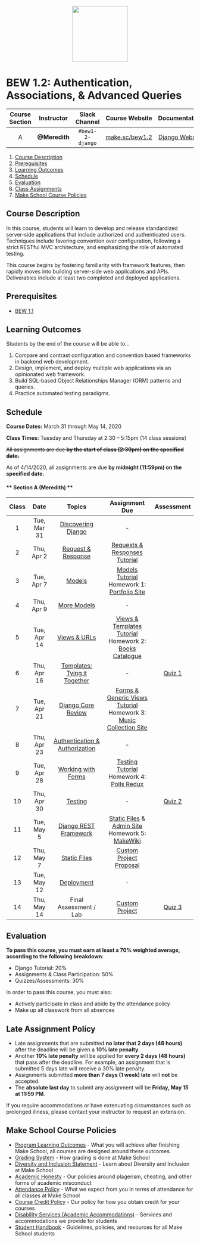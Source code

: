 <p align="center">
  <img src="django.png" width="150">
</p>


# BEW 1.2: Authentication, Associations, & Advanced Queries

| Course Section | Instructor | Slack Channel | Course Website | Documentation | Instructor 1-on-1 |
| :---: | :--------------------------------------: | :-----------: | :--------------------------------------: | :------------------------------------------------: | :-------------------------------------------: |
| A | **@Meredith** | `#bew1-2-django` | [make.sc/bew1.2](https://make.sc/bew1.2) | [Django Website](https://docs.djangoproject.com/en/3.0/) | [Click to Book](https://make.sc/codewithmeredith) |

1. [Course Description](#course-description)
2. [Prerequisites](#prerequisites)
3. [Learning Outcomes](#learning-outcomes)
4. [Schedule](#schedule)
5. [Evaluation](#evaluation)
6. [Class Assignments](#class-assignments)
7. [Make School Course Policies](#make-school-course-policies)

## Course Description

In this course, students will learn to develop and release standardized server-side applications that include authorized and authenticated users. Techniques include favoring convention over configuration, following a strict RESTful MVC architecture, and emphasizing the role of automated testing.

This course begins by fostering familiarity with framework features, then rapidly moves into building server-side web applications and APIs. Deliverables include at least two completed and deployed applications.

## Prerequisites

* [BEW 1.1](https://make.sc/bew1-1)

## Learning Outcomes

Students by the end of the course will be able to...

1. Compare and contrast configuration and convention based frameworks in backend web development.
1. Design, implement, and deploy multiple web applications via an opinionated web framework.
1. Build SQL-based Object Relationships Manager (ORM) patterns and queries.
1. Practice automated testing paradigms.

## Schedule

**Course Dates:** March 31 through May 14, 2020

**Class Times:** Tuesday and Thursday at 2:30 – 5:15pm (14 class sessions)

~~All assignments are due **by the start of class (2:30pm) on the specified date.**~~

As of 4/14/2020, all assignments are due **by midnight (11:59pm) on the specified date.**

<!-- tabs:start -->

#### ** Section A (Meredith) **


| Class | Date | Topics | Assignment Due | Assessment |
|:-----:| :----: | :--------: | :-----------: | :----:|
|  1 | Tue, Mar 31 |  [Discovering Django](Lessons/01-Discovering-Django.md) | - | |
|  2 | Thu, Apr 2 | [Request & Response](Lessons/02-Request-Response.md) | [Requests & Responses Tutorial] | |
|  3 | Tue, Apr 7 | [Models](Lessons/02-Models.md) | [Models Tutorial]<br>Homework 1: [Portfolio Site] | |
|  4 | Thu, Apr 9 | [More Models](Lessons/03-MoreModels.md) | - | |
|  5 | Tue, Apr 14 | [Views & URLs](Lessons/04-ViewsURLs.md) | [Views & Templates Tutorial]<br>Homework 2: [Books Catalogue] | |
|  6 | Thu, Apr 16 |  [Templates: Tying it Together](Lessons/05-Templates.md) | - | [Quiz 1] |
|  7 | Tue, Apr 21 | [Django Core Review](Lessons/06-MidtermReview) | [Forms & Generic Views Tutorial]<br>Homework 3: [Music Collection Site] | |
|  8 | Thu, Apr 23 | [Authentication & Authorization](Lessons/07-DjangoAuth.md) | - | |
|  9 | Tue, Apr 28 | [Working with Forms](Lessons/08-Forms) | [Testing Tutorial]<br>Homework 4: [Polls Redux] | |
| 10 | Thu, Apr 30 | [Testing](Lessons/07-Testing.md) | - | [Quiz 2] |
| 11 | Tue, May 5 | [Django REST Framework](Lessons/09-Django-REST-Framework.md) |  [Static Files] & [Admin Site]<br>Homework 5: [MakeWiki] | |
| 12 | Thu, May 7 | [Static Files](Lessons/10-StaticFiles.md) | [Custom Project Proposal]() ||
| 13 | Tue, May 12 | [Deployment](Lessons/11-Deployment.md) | - ||
| 14 | Thu, May 14 | Final Assessment / Lab | [Custom Project]() | [Quiz 3] |

<!-- tabs:end -->

[Quiz 1]: Assessments/quiz-1.md
[Quiz 2]: Assessments/quiz-2.md
[Quiz 3]: Assessments/quiz-3.md

[Requests & Responses Tutorial]: https://docs.djangoproject.com/en/2.2/intro/tutorial01/
[Models Tutorial]: https://docs.djangoproject.com/en/2.2/intro/tutorial02
[Views & Templates Tutorial]: https://docs.djangoproject.com/en/2.2/intro/tutorial03/
[Forms & Generic Views Tutorial]: https://docs.djangoproject.com/en/2.2/intro/tutorial04/
[Testing Tutorial]: https://docs.djangoproject.com/en/2.2/intro/tutorial05/
[Static Files]: https://docs.djangoproject.com/en/2.2/intro/tutorial06/
[Admin Site]: https://docs.djangoproject.com/en/2.2/intro/tutorial07/

[Portfolio Site]: Projects/01-portfolio-site.md
[Books Catalogue]: Projects/02-books-site.md
[Music Collection Site]: Projects/03-music-site.md
[Polls Redux]: Projects/04-polls-redux.md
[MakeWiki]: Projects/05-makewiki.md

## Evaluation

**To pass this course, you must earn at least a 70% weighted average, according to the following breakdown**:

- Django Tutorial: 20%
- Assignments & Class Participation: 50%
- Quizzes/Assessments: 30%

In order to pass this course, you must also:

- Actively participate in class and abide by the attendance policy
- Make up all classwork from all absences

## Late Assignment Policy

- Late assignments that are submitted **no later that 2 days (48 hours)** after the deadline will be given a **10% late penalty**.
- Another **10% late penalty** will be applied for **every 2 days (48 hours)** that pass after the deadline. For example, an assignment that is submitted 5 days late will receive a 30% late penalty.
- Assignments submitted **more than 7 days (1 week) late** will **not** be accepted.
- The **absolute last day** to submit any assignment will be **Friday, May 15 at 11:59 PM**.

If you require accommodations or have extenuating circumstances such as prolonged illness, please contact your instructor to request an extension.

## Make School Course Policies

- [Program Learning Outcomes](https://make.sc/program-learning-outcomes) - What you will achieve after finishing Make School, all courses are designed around these outcomes.
- [Grading System](https://make.sc/grading-system) - How grading is done at Make School
- [Diversity and Inclusion Statement](https://make.sc/diversity-and-inclusion-statement) - Learn about Diversity and Inclusion at Make School
- [Academic Honesty](https://make.sc/academic-honesty-policy) - Our policies around plagerism, cheating, and other forms of academic misconduct
- [Attendance Policy](https://make.sc/attendance-policy) - What we expect from you in terms of attendance for all classes at Make School
- [Course Credit Policy](https://make.sc/course-credit-policy) - Our policy for how you obtain credit for your courses
- [Disability Services (Academic Accommodations)](https://make.sc/disability-services) - Services and accommodations we provide for students
- [Student Handbook](https://make.sc/student-handbook) - Guidelines, policies, and resources for all Make School students
